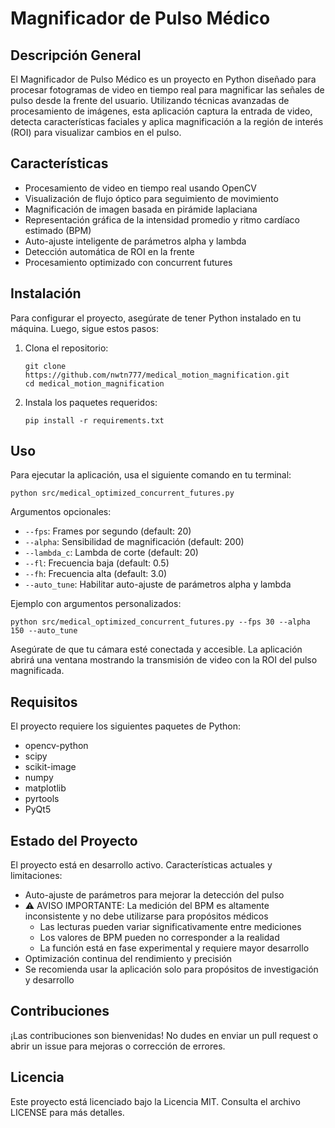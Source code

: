 # Magnificador de Pulso Médico

## Descripción General
El Magnificador de Pulso Médico es un proyecto en Python diseñado para procesar fotogramas de video en tiempo real para magnificar las señales de pulso desde la frente del usuario. Utilizando técnicas avanzadas de procesamiento de imágenes, esta aplicación captura la entrada de video, detecta características faciales y aplica magnificación a la región de interés (ROI) para visualizar cambios en el pulso.

## Características
- Procesamiento de video en tiempo real usando OpenCV
- Visualización de flujo óptico para seguimiento de movimiento
- Magnificación de imagen basada en pirámide laplaciana
- Representación gráfica de la intensidad promedio y ritmo cardíaco estimado (BPM)
- Auto-ajuste inteligente de parámetros alpha y lambda
- Detección automática de ROI en la frente
- Procesamiento optimizado con concurrent futures

## Instalación
Para configurar el proyecto, asegúrate de tener Python instalado en tu máquina. Luego, sigue estos pasos:

1. Clona el repositorio:
   ```
   git clone https://github.com/nwtn777/medical_motion_magnification.git
   cd medical_motion_magnification
   ```

2. Instala los paquetes requeridos:
   ```
   pip install -r requirements.txt
   ```

## Uso
Para ejecutar la aplicación, usa el siguiente comando en tu terminal:
```
python src/medical_optimized_concurrent_futures.py
```

Argumentos opcionales:
- `--fps`: Frames por segundo (default: 20)
- `--alpha`: Sensibilidad de magnificación (default: 200)
- `--lambda_c`: Lambda de corte (default: 20)
- `--fl`: Frecuencia baja (default: 0.5)
- `--fh`: Frecuencia alta (default: 3.0)
- `--auto_tune`: Habilitar auto-ajuste de parámetros alpha y lambda

Ejemplo con argumentos personalizados:
```
python src/medical_optimized_concurrent_futures.py --fps 30 --alpha 150 --auto_tune
```

Asegúrate de que tu cámara esté conectada y accesible. La aplicación abrirá una ventana mostrando la transmisión de video con la ROI del pulso magnificada.

## Requisitos
El proyecto requiere los siguientes paquetes de Python:
- opencv-python
- scipy
- scikit-image
- numpy
- matplotlib
- pyrtools
- PyQt5

## Estado del Proyecto
El proyecto está en desarrollo activo. Características actuales y limitaciones:
- Auto-ajuste de parámetros para mejorar la detección del pulso
- ⚠️ AVISO IMPORTANTE: La medición del BPM es altamente inconsistente y no debe utilizarse para propósitos médicos
  - Las lecturas pueden variar significativamente entre mediciones
  - Los valores de BPM pueden no corresponder a la realidad
  - La función está en fase experimental y requiere mayor desarrollo
- Optimización continua del rendimiento y precisión
- Se recomienda usar la aplicación solo para propósitos de investigación y desarrollo

## Contribuciones
¡Las contribuciones son bienvenidas! No dudes en enviar un pull request o abrir un issue para mejoras o corrección de errores.

## Licencia
Este proyecto está licenciado bajo la Licencia MIT. Consulta el archivo LICENSE para más detalles.